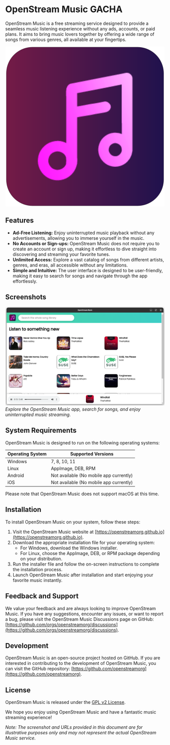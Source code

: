 # OpenStream Music GACHA

OpenStream Music is a free streaming service designed to provide a seamless music listening experience without any ads, accounts, or paid plans. It aims to bring music lovers together by offering a wide range of songs from various genres, all available at your fingertips.

![OpenStream Music Logo](app/images/logo.png)

## Features

- **Ad-Free Listening:** Enjoy uninterrupted music playback without any advertisements, allowing you to immerse yourself in the music.
- **No Accounts or Sign-ups:** OpenStream Music does not require you to create an account or sign up, making it effortless to dive straight into discovering and streaming your favorite tunes.
- **Unlimited Access:** Explore a vast catalog of songs from different artists, genres, and eras, all accessible without any limitations.
- **Simple and Intuitive:** The user interface is designed to be user-friendly, making it easy to search for songs and navigate through the app effortlessly.

## Screenshots

![OpenStream Music App](screenshot.png)
*Explore the OpenStream Music app, search for songs, and enjoy uninterrupted music streaming.*

## System Requirements

OpenStream Music is designed to run on the following operating systems:

| Operating System | Supported Versions       |
|------------------|--------------------------|
| Windows          | 7, 8, 10, 11             |
| Linux            | AppImage, DEB, RPM       |
| Android          | Not available (No mobile app currently) |
| iOS              | Not available (No mobile app currently) |


Please note that OpenStream Music does not support macOS at this time.

## Installation

To install OpenStream Music on your system, follow these steps:

1. Visit the OpenStream Music website at [https://openstreamorg.github.io](https://openstreamorg.github.io).
2. Download the appropriate installation file for your operating system:
   - For Windows, download the Windows installer.
   - For Linux, choose the AppImage, DEB, or RPM package depending on your distribution.
3. Run the installer file and follow the on-screen instructions to complete the installation process.
4. Launch OpenStream Music after installation and start enjoying your favorite music instantly.

## Feedback and Support

We value your feedback and are always looking to improve OpenStream Music. If you have any suggestions, encounter any issues, or want to report a bug, please visit the OpenStream Music Discussions page on GitHub: [https://github.com/orgs/openstreamorg/discussions](https://github.com/orgs/openstreamorg/discussions).

## Development

OpenStream Music is an open-source project hosted on GitHub. If you are interested in contributing to the development of OpenStream Music, you can visit the GitHub repository: [https://github.com/openstreamorg](https://github.com/openstreamorg).

## License

OpenStream Music is released under the [GPL v2 License](https://github.com/openstreamorg/openstreammusic/blob/main/LICENSE).

We hope you enjoy using OpenStream Music and have a fantastic music streaming experience!

*Note: The screenshot and URLs provided in this document are for illustrative purposes only and may not represent the actual OpenStream Music service.*
